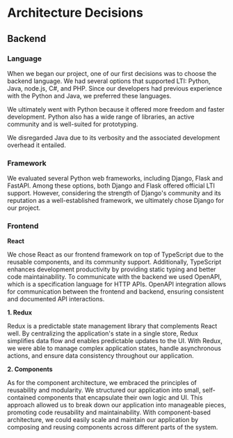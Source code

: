 <!--
SPDX-FileCopyrightText: 2023 2023, Nicolas Bota, Marcel Geiger, Florian Paul, Rajbir Singh, Niklas Sirch, Jan Swiridow, Duc Minh Vu, Mike Wegele

SPDX-License-Identifier: CC-BY-SA-4.0

This file is based on arc42 template, originally created by Gernot Starke and Peter Hruschka, which can be found [here](https://arc42.org/download) and has been altered to fit our needs. arc42 is licensed under CC-BY-SA-4.0. 
-->

# Architecture Decisions

## Backend

### Language

When we began our project, one of our first decisions was to choose the backend
language. We had several options that supported LTI: Python, Java, node.js, C#,
and PHP. Since our developers had previous experience with the Python and Java,
we preferred these languages.

We ultimately went with Python because it offered more freedom and faster
development. Python also has a wide range of libraries, an active community and
is well-suited for prototyping.

We disregarded Java due to its verbosity and the associated development overhead
it entailed.

### Framework

We evaluated several Python web frameworks, including Django, Flask and FastAPI.
Among these options, both Django and Flask offered official LTI support.
However, considering the strength of Django's community and its reputation as a
well-established framework, we ultimately chose Django for our project.

<!-- - pg-stud api in python with connection pooling to connect to pg-stud --> <!-- ConnPooling described in building block-->

<!-- - should we implement grading and return the grades to moodle? --> <!-- Scope-->

### Frontend

**React** <br>

We chose React as our frontend framework on top of TypeScript due to the reusable components, and its community support. Additionally, TypeScript enhances development productivity by providing static typing and better code maintainability. To communicate with the backend we used OpenAPI, which is a specification language for HTTP APIs. OpenAPI integration allows for communication between the frontend and backend, ensuring consistent and documented API interactions.

**1. Redux** <br>

Redux is a predictable state management library that complements React well. By centralizing the application's state in a single store, Redux simplifies data flow and enables predictable updates to the UI. With Redux, we were able to manage complex application states, handle asynchronous actions, and ensure data consistency throughout our application.

**2. Components** <br>

As for the component architecture, we embraced the principles of reusability and modularity. We structured our application into small, self-contained components that encapsulate their own logic and UI. This approach allowed us to break down our application into manageable pieces, promoting code reusability and maintainability. With component-based architecture, we could easily scale and maintain our application by composing and reusing components across different parts of the system.
